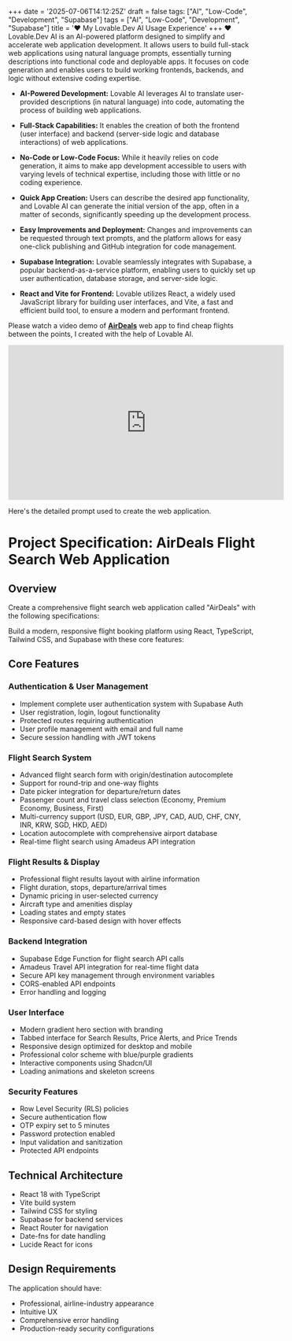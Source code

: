 +++
date = '2025-07-06T14:12:25Z'
draft = false
tags: ["AI", "Low-Code", "Development", "Supabase"]
tags = ["AI", "Low-Code", "Development", "Supabase"]
title = '❤️ My Lovable.Dev AI Usage Experience'
+++
❤️ Lovable.Dev AI is an AI-powered platform designed to simplify and accelerate web application development. It allows users to build full-stack web applications using natural language prompts, essentially turning descriptions into functional code and deployable apps. It focuses on code generation and enables users to build working frontends, backends, and logic without extensive coding expertise. 

*   **AI-Powered Development:** Lovable AI leverages AI to translate user-provided descriptions (in natural language) into code, automating the process of building web applications. 
    
*   **Full-Stack Capabilities:** It enables the creation of both the frontend (user interface) and backend (server-side logic and database interactions) of web applications. 
    
*   **No-Code or Low-Code Focus:** While it heavily relies on code generation, it aims to make app development accessible to users with varying levels of technical expertise, including those with little or no coding experience. 
    
*   **Quick App Creation:** Users can describe the desired app functionality, and Lovable AI can generate the initial version of the app, often in a matter of seconds, significantly speeding up the development process. 
    
*   **Easy Improvements and Deployment:** Changes and improvements can be requested through text prompts, and the platform allows for easy one-click publishing and GitHub integration for code management. 
    
*   **Supabase Integration:** Lovable seamlessly integrates with Supabase, a popular backend-as-a-service platform, enabling users to quickly set up user authentication, database storage, and server-side logic. 
    
*   **React and Vite for Frontend:** Lovable utilizes React, a widely used JavaScript library for building user interfaces, and Vite, a fast and efficient build tool, to ensure a modern and performant frontend.

Please watch a video demo of [**AirDeals**](https://globe-trotter-deals-tracker.lovable.app) web app to find cheap flights between the points, I created with the help of Lovable AI. 

<iframe width="560" height="315" src="https://www.youtube.com/embed/konGWiEs220?si=8U_TeinCPW9z8ZA6" title="YouTube video player" frameborder="0" allow="accelerometer; autoplay; clipboard-write; encrypted-media; gyroscope; picture-in-picture; web-share" referrerpolicy="strict-origin-when-cross-origin" allowfullscreen></iframe>

Here's the detailed prompt used to create the web application.

# Project Specification: AirDeals Flight Search Web Application

## Overview
Create a comprehensive flight search web application called "AirDeals" with the following specifications:

Build a modern, responsive flight booking platform using React, TypeScript, Tailwind CSS, and Supabase with these core features:

## Core Features

### Authentication & User Management
- Implement complete user authentication system with Supabase Auth
- User registration, login, logout functionality
- Protected routes requiring authentication
- User profile management with email and full name
- Secure session handling with JWT tokens

### Flight Search System
- Advanced flight search form with origin/destination autocomplete
- Support for round-trip and one-way flights
- Date picker integration for departure/return dates
- Passenger count and travel class selection (Economy, Premium Economy, Business, First)
- Multi-currency support (USD, EUR, GBP, JPY, CAD, AUD, CHF, CNY, INR, KRW, SGD, HKD, AED)
- Location autocomplete with comprehensive airport database
- Real-time flight search using Amadeus API integration

### Flight Results & Display
- Professional flight results layout with airline information
- Flight duration, stops, departure/arrival times
- Dynamic pricing in user-selected currency
- Aircraft type and amenities display
- Loading states and empty states
- Responsive card-based design with hover effects

### Backend Integration
- Supabase Edge Function for flight search API calls
- Amadeus Travel API integration for real-time flight data
- Secure API key management through environment variables
- CORS-enabled API endpoints
- Error handling and logging

### User Interface
- Modern gradient hero section with branding
- Tabbed interface for Search Results, Price Alerts, and Price Trends
- Responsive design optimized for desktop and mobile
- Professional color scheme with blue/purple gradients
- Interactive components using Shadcn/UI
- Loading animations and skeleton screens

### Security Features
- Row Level Security (RLS) policies
- Secure authentication flow
- OTP expiry set to 5 minutes
- Password protection enabled
- Input validation and sanitization
- Protected API endpoints

## Technical Architecture
- React 18 with TypeScript
- Vite build system
- Tailwind CSS for styling
- Supabase for backend services
- React Router for navigation
- Date-fns for date handling
- Lucide React for icons

## Design Requirements
The application should have:
- Professional, airline-industry appearance
- Intuitive UX
- Comprehensive error handling
- Production-ready security configurations